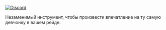[![Discord](https://discordapp.com/api/guilds/259362419372064778/widget.png?style=shield)](https://discord.gg/7cjU9xvcQY)

Незаменимый инструмент, чтобы произвести впечатление на ту самую девчонку в вашем рейде.
